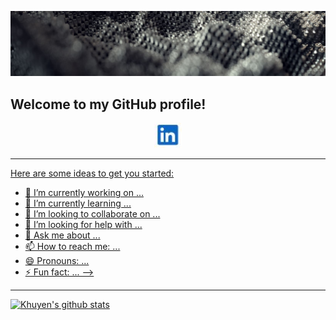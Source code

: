 [![Header](icons/h.JPG "Header")]()

## Welcome to my GitHub profile!


<p align="center">
  <a href="https://www.linkedin.com/in/dennis-breuer-838260134/"><img height="40" src="icons/linkedin_icon.JPG"</a>
</p>

<hr>

Here are some ideas to get you started:

- 🔭 I’m currently working on ...
- 🌱 I’m currently learning ...
- 👯 I’m looking to collaborate on ...
- 🤔 I’m looking for help with ...
- 💬 Ask me about ...
- 📫 How to reach me: ...
- 😄 Pronouns: ...
- ⚡ Fun fact: ...
-->

<hr>

[![Khuyen's github stats](https://github-readme-stats.vercel.app/api?username=khuyentran1401&count_private=true&show_icons=true&theme=radical&hide_rank=false)](https://github.com/anuraghazra/github-readme-stats)

<!--
**dennisb1239/dennisb1239** is a ✨ _special_ ✨ repository because its `README.md` (this file) appears on your GitHub profile.




